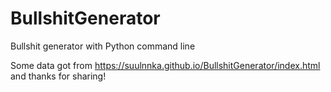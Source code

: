 # BullshitGenerator
Bullshit generator with Python command line

Some data got from https://suulnnka.github.io/BullshitGenerator/index.html and thanks for sharing! 
